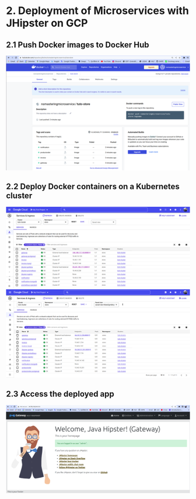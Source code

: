 # 2.  Deployment of Microservices with JHipster on GCP
## 2.1  Push Docker images to Docker Hub
![docker-hub](./imgs/1.docker-hub.png)
## 2.2  Deploy Docker containers on a Kubernetes cluster
![kubectl-apply](./imgs/2.kubectl-apply.png)
![services](./imgs/3.services.png)
## 2.3 Access the deployed app
![gateway-public](./imgs/4.gateway-deployed.png)
